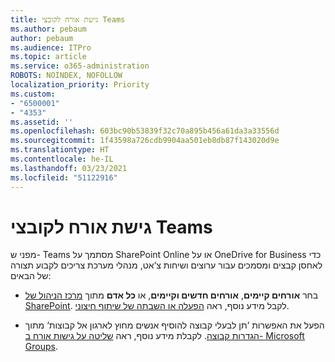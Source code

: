 ```yaml
---
title: גישת אורח לקובצי Teams
ms.author: pebaum
author: pebaum
ms.audience: ITPro
ms.topic: article
ms.service: o365-administration
ROBOTS: NOINDEX, NOFOLLOW
localization_priority: Priority
ms.custom:
- "6500001"
- "4353"
ms.assetid: ''
ms.openlocfilehash: 603bc90b53839f32c70a895b456a61da3a33556d
ms.sourcegitcommit: 1f43598a726cdb9904aa501eb8db87f143020d9e
ms.translationtype: HT
ms.contentlocale: he-IL
ms.lasthandoff: 03/23/2021
ms.locfileid: "51122916"
---
```

# <a name="guest-access-to-teams-files"></a>גישת אורח לקובצי Teams

מפני ש- Teams מסתמך על SharePoint Online או על OneDrive for Business כדי לאחסן קבצים ומסמכים עבור ערוצים ושיחות צ‘אט, מנהלי מערכת צריכים לקבוע תצורה של הבאים:

- בחר **אורחים קיימים**, **אורחים חדשים וקיימים**, או **כל אדם** מתוך [מרכז הניהול של SharePoint](https://admin.microsoft.com/sharepoint?page=sharing&modern=true). לקבל מידע נוסף, ראה [הפעלה או השבתה של שיתוף חיצוני](https://docs.microsoft.com/sharepoint/turn-external-sharing-on-or-off).

- הפעל את האפשרות ‘תן לבעלי קבוצה להוסיף אנשים מחוץ לארגון אל קבוצות‘ מתוך [הגדרות קבוצה](https://admin.microsoft.com/Adminportal/Home?source=applauncher#/Settings/Services/:/Settings/L1/O365Groups). לקבלת מידע נוסף, ראה [שליטה על גישות אורח ב- Microsoft Groups](https://docs.microsoft.com/microsoftteams/teams-dependencies#control-guest-access-in-office-365-groups).
